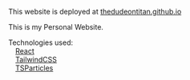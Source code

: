 This website is deployed at [thedudeontitan.github.io](https//thedudeontitan.github.io)

This is my Personal Website.

Technologies used:
<br/>&emsp;[React](https://github.com/facebook/react)
<br/>&emsp;[TailwindCSS](https://github.com/tailwindlabs/tailwindcss)
<br/>&emsp;[TSParticles](https://github.com/matteobruni/tsparticles)
